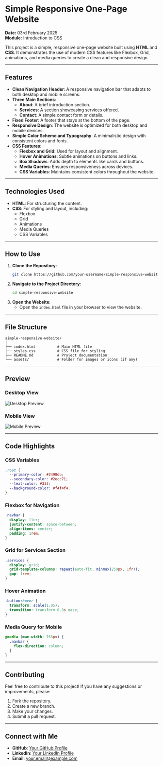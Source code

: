 
# **Simple Responsive One-Page Website**

**Date:** 03rd February 2025  
**Module:** Introduction to CSS  

This project is a simple, responsive one-page website built using **HTML** and **CSS**. It demonstrates the use of modern CSS features like Flexbox, Grid, animations, and media queries to create a clean and responsive design.

---

## **Features**

- **Clean Navigation Header**: A responsive navigation bar that adapts to both desktop and mobile screens.
- **Three Main Sections**:
  - **About**: A brief introduction section.
  - **Services**: A section showcasing services offered.
  - **Contact**: A simple contact form or details.
- **Fixed Footer**: A footer that stays at the bottom of the page.
- **Responsive Design**: The website is optimized for both desktop and mobile devices.
- **Simple Color Scheme and Typography**: A minimalistic design with consistent colors and fonts.
- **CSS Features**:
  - **Flexbox and Grid**: Used for layout and alignment.
  - **Hover Animations**: Subtle animations on buttons and links.
  - **Box Shadows**: Adds depth to elements like cards and buttons.
  - **Media Queries**: Ensures responsiveness across devices.
  - **CSS Variables**: Maintains consistent colors throughout the website.

---

## **Technologies Used**

- **HTML**: For structuring the content.
- **CSS**: For styling and layout, including:
  - Flexbox
  - Grid
  - Animations
  - Media Queries
  - CSS Variables

---

## **How to Use**

1. **Clone the Repository**:
   ```bash
   git clone https://github.com/your-username/simple-responsive-website.git
   ```
2. **Navigate to the Project Directory**:
   ```bash
   cd simple-responsive-website
   ```
3. **Open the Website**:
   - Open the `index.html` file in your browser to view the website.

---

## **File Structure**

```
simple-responsive-website/
│
├── index.html          # Main HTML file
├── styles.css          # CSS file for styling
├── README.md           # Project documentation
└── assets/             # Folder for images or icons (if any)
```

---

## **Preview**

### Desktop View
![Desktop Preview](assets/desktop-preview.png) <!-- Add a screenshot if available -->

### Mobile View
![Mobile Preview](assets/mobile-preview.png) <!-- Add a screenshot if available -->

---

## **Code Highlights**

### **CSS Variables**
```css
:root {
  --primary-color: #3498db;
  --secondary-color: #2ecc71;
  --text-color: #333;
  --background-color: #f4f4f4;
}
```

### **Flexbox for Navigation**
```css
.navbar {
  display: flex;
  justify-content: space-between;
  align-items: center;
  padding: 1rem;
}
```

### **Grid for Services Section**
```css
.services {
  display: grid;
  grid-template-columns: repeat(auto-fit, minmax(250px, 1fr));
  gap: 1rem;
}
```

### **Hover Animation**
```css
.button:hover {
  transform: scale(1.05);
  transition: transform 0.3s ease;
}
```

### **Media Query for Mobile**
```css
@media (max-width: 768px) {
  .navbar {
    flex-direction: column;
  }
}
```

---

## **Contributing**

Feel free to contribute to this project! If you have any suggestions or improvements, please:
1. Fork the repository.
2. Create a new branch.
3. Make your changes.
4. Submit a pull request.

---


## **Connect with Me**

- **GitHub**: [Your GitHub Profile](https://github.com/thapoojaa)
- **LinkedIn**: [Your LinkedIn Profile](https://linkedin.com/in/thapoojaa)
- **Email**: your.email@example.com





